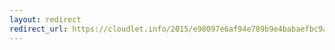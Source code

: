 ```yaml
---
layout: redirect
redirect_url: https://cloudlet.info/2015/e98097e6af94e789b9e4babaefbc9ae985b1e6b2b9e4b98be68898efbc8ce78382e78382e78382e78382e78382e78382e78382e78382e78382e78382efbc8ce5b185
---
```

